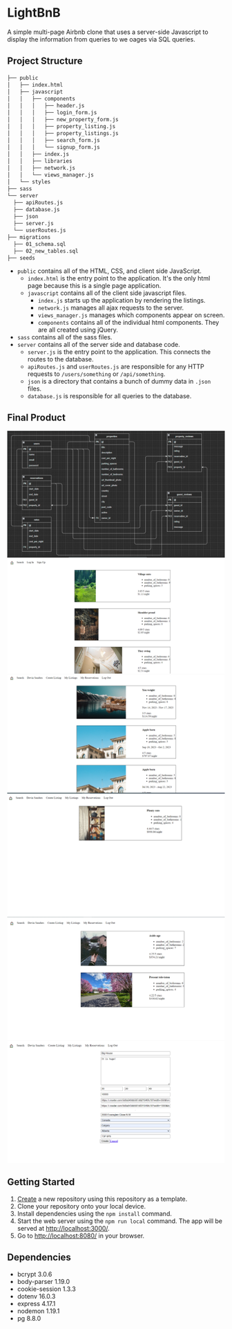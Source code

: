 # LightBnB

A simple multi-page Airbnb clone that uses a server-side Javascript to display the information from queries to we oages via SQL queries.
## Project Structure

```
├── public
│   ├── index.html
│   ├── javascript
│   │   ├── components 
│   │   │   ├── header.js
│   │   │   ├── login_form.js
│   │   │   ├── new_property_form.js
│   │   │   ├── property_listing.js
│   │   │   ├── property_listings.js
│   │   │   ├── search_form.js
│   │   │   └── signup_form.js
│   │   ├── index.js
│   │   ├── libraries
│   │   ├── network.js
│   │   └── views_manager.js
│   └── styles
├── sass
└── server
  ├── apiRoutes.js
  ├── database.js
  ├── json
  ├── server.js
  └── userRoutes.js
├── migrations
  ├── 01_schema.sql
  ├── 02_new_tables.sql
├── seeds
```

* `public` contains all of the HTML, CSS, and client side JavaScript. 
  * `index.html` is the entry point to the application. It's the only html page because this is a single page application.
  * `javascript` contains all of the client side javascript files.
    * `index.js` starts up the application by rendering the listings.
    * `network.js` manages all ajax requests to the server.
    * `views_manager.js` manages which components appear on screen.
    * `components` contains all of the individual html components. They are all created using jQuery.
* `sass` contains all of the sass files. 
* `server` contains all of the server side and database code.
  * `server.js` is the entry point to the application. This connects the routes to the database.
  * `apiRoutes.js` and `userRoutes.js` are responsible for any HTTP requests to `/users/something` or `/api/something`. 
  * `json` is a directory that contains a bunch of dummy data in `.json` files.
  * `database.js` is responsible for all queries to the database.

## Final Product

!["Screenshot of ERD"](https://github.com/stevenls811118/LightBnB/blob/master/LightBnB_WebApp-master/docs/ERD.PNG?raw=true)
!["Screenshot of homepage"](https://github.com/stevenls811118/LightBnB/blob/master/LightBnB_WebApp-master/docs/Homepage.PNG?raw=true)
!["Screenshot of my reservations"](https://github.com/stevenls811118/LightBnB/blob/master/LightBnB_WebApp-master/docs/My%20reservations.PNG?raw=true)
!["Screenshot of my listings"](https://github.com/stevenls811118/LightBnB/blob/master/LightBnB_WebApp-master/docs/My%20listings.PNG?raw=true)
!["Screenshot of search with options"](https://github.com/stevenls811118/LightBnB/blob/master/LightBnB_WebApp-master/docs/Search%20with%20options.PNG?raw=true)
!["Screenshot of create listing"](https://github.com/stevenls811118/LightBnB/blob/master/LightBnB_WebApp-master/docs/Create%20listing.PNG?raw=true)

## Getting Started

1. [Create](https://docs.github.com/en/repositories/creating-and-managing-repositories/creating-a-repository-from-a-template) a new repository using this repository as a template.
2. Clone your repository onto your local device.
3. Install dependencies using the `npm install` command.
3. Start the web server using the `npm run local` command. The app will be served at <http://localhost:3000/>.
4. Go to <http://localhost:8080/> in your browser.

## Dependencies

- bcrypt 3.0.6
- body-parser 1.19.0
- cookie-session 1.3.3
- dotenv 16.0.3
- express 4.17.1
- nodemon 1.19.1
- pg 8.8.0